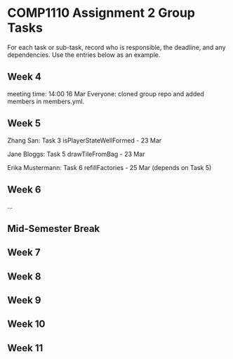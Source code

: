 # COMP1110 Assignment 2 Group Tasks

For each task or sub-task, record who is responsible, the deadline, and any dependencies.
Use the entries below as an example.

## Week 4
meeting time: 14:00 16 Mar
Everyone: cloned group repo and added members in members.yml.

## Week 5

Zhang San: Task 3 isPlayerStateWellFormed - 23 Mar

Jane Bloggs: Task 5 drawTileFromBag - 23 Mar

Erika Mustermann: Task 6 refillFactories - 25 Mar (depends on Task 5)

## Week 6

...

## Mid-Semester Break

## Week 7

## Week 8

## Week 9

## Week 10

## Week 11

